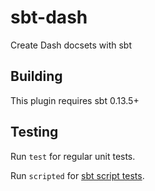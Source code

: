# sbt-dash

Create Dash docsets with sbt


## Building

This plugin requires sbt 0.13.5+

## Testing

Run `test` for regular unit tests.

Run `scripted` for [sbt script tests](http://www.scala-sbt.org/0.13/docs/Testing-sbt-plugins.html).
